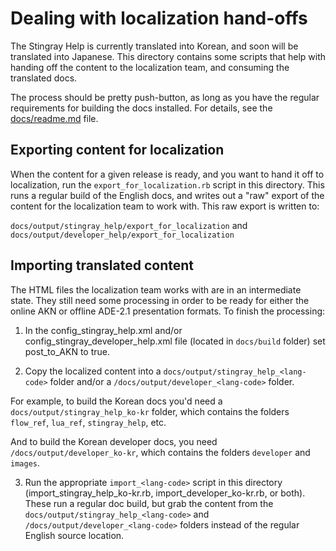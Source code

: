 # Dealing with localization hand-offs

The Stingray Help is currently translated into Korean, and soon will be translated into Japanese. This directory contains some scripts that help with handing off the content to the localization team, and consuming the translated docs.

The process should be pretty push-button, as long as you have the regular requirements for building the docs installed. For details, see the [docs/readme.md](../../readme.md) file.

## Exporting content for localization

When the content for a given release is ready, and you want to hand it off to localization, run the `export_for_localization.rb` script in this directory. This runs a regular build of the English docs, and writes out a "raw" export of the content for the localization team to work with. This raw export is written to:

`docs/output/stingray_help/export_for_localization`
and
`docs/output/developer_help/export_for_localization`

## Importing translated content

The HTML files the localization team works with are in an intermediate state. They still need some processing in order to be ready for either the online AKN or offline ADE-2.1 presentation formats. To finish the processing:

1. In the config_stingray_help.xml and/or config_stingray_developer_help.xml file (located in `docs/build` folder) set post_to_AKN to true.

2.	Copy the localized content into a `docs/output/stingray_help_<lang-code>` folder and/or a `/docs/output/developer_<lang-code>` folder.

For example, to build the Korean docs you'd need a `docs/output/stingray_help_ko-kr` folder, which contains the folders `flow_ref`, `lua_ref`, `stingray_help`, etc.

And to build the Korean developer docs, you need `/docs/output/developer_ko-kr`, which contains the folders `developer` and `images`.

3.	Run the appropriate `import_<lang-code>` script in this directory (import_stingray_help_ko-kr.rb,  import_developer_ko-kr.rb, or both). These run a regular doc build, but grab the content from the `docs/output/stingray_help_<lang-code>` and `/docs/output/developer_<lang-code>` folders instead of the regular English source location.
